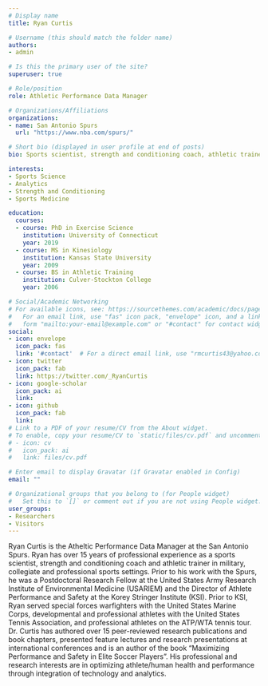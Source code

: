 ```yaml
---
# Display name
title: Ryan Curtis

# Username (this should match the folder name)
authors:
- admin

# Is this the primary user of the site?
superuser: true

# Role/position
role: Athletic Performance Data Manager

# Organizations/Affiliations
organizations:
- name: San Antonio Spurs
  url: "https://www.nba.com/spurs/"

# Short bio (displayed in user profile at end of posts)
bio: Sports scientist, strength and conditioning coach, athletic trainer, researcher, author. Interested in all things related to optimizing performance and reducing injury in sport. R, Shiny, SQL, CSS, Tableau, Power BI 

interests:
- Sports Science
- Analytics
- Strength and Conditioning
- Sports Medicine

education:
  courses:
  - course: PhD in Exercise Science
    institution: University of Connecticut
    year: 2019
  - course: MS in Kinesiology
    institution: Kansas State University
    year: 2009
  - course: BS in Athletic Training
    institution: Culver-Stockton College
    year: 2006

# Social/Academic Networking
# For available icons, see: https://sourcethemes.com/academic/docs/page-builder/#icons
#   For an email link, use "fas" icon pack, "envelope" icon, and a link in the
#   form "mailto:your-email@example.com" or "#contact" for contact widget.
social:
- icon: envelope
  icon_pack: fas
  link: '#contact'  # For a direct email link, use "rmcurtis43@yahoo.com".
- icon: twitter
  icon_pack: fab
  link: https://twitter.com/_RyanCurtis
- icon: google-scholar
  icon_pack: ai
  link: 
- icon: github
  icon_pack: fab
  link: 
# Link to a PDF of your resume/CV from the About widget.
# To enable, copy your resume/CV to `static/files/cv.pdf` and uncomment the lines below.
# - icon: cv
#   icon_pack: ai
#   link: files/cv.pdf

# Enter email to display Gravatar (if Gravatar enabled in Config)
email: ""

# Organizational groups that you belong to (for People widget)
#   Set this to `[]` or comment out if you are not using People widget.
user_groups:
- Researchers
- Visitors
---
```


Ryan Curtis is the Atheltic Performance Data Manager at the San Antonio Spurs. Ryan has over 15 years of professional experience as a sports scientist, strength and conditioning coach and athletic trainer in military, collegiate and professional sports settings. Prior to his work with the Spurs, he was a Postdoctoral Research Fellow at the United States Army Research Institute of Environmental Medicine (USARIEM) and the Director of Athlete Performance and Safety at the Korey Stringer Institute (KSI). Prior to KSI, Ryan served special forces warfighters with the United States Marine Corps, developmental and professional athletes with the United States Tennis Association, and professional athletes on the ATP/WTA tennis tour. Dr. Curtis has authored over 15 peer-reviewed research publications and book chapters, presented feature lectures and research presentations at international conferences and is an author of the book “Maximizing Performance and Safety in Elite Soccer Players”. His professional and research interests are in optimizing athlete/human health and performance through integration of technology and analytics.
